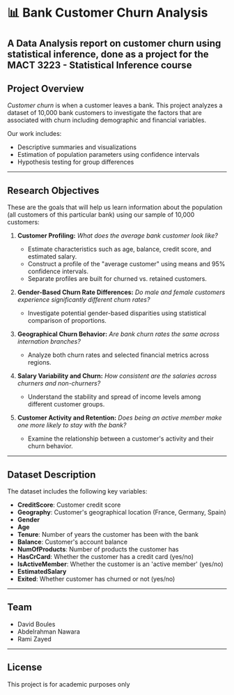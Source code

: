 # 📊 Bank Customer Churn Analysis

A Data Analysis report on customer churn using statistical inference, done as a project for the **MACT 3223 - Statistical Inference** course
---

## Project Overview

*Customer churn* is when a customer leaves a bank. This project analyzes a dataset of 10,000 bank customers to investigate the factors that are associated with churn including demographic and financial variables.

Our work includes:
- Descriptive summaries and visualizations
- Estimation of population parameters using confidence intervals
- Hypothesis testing for group differences
  
---

## Research Objectives

These are the goals that will help us learn information about the population (all customers of this particular bank) using our sample of 10,000 customers:

1. **Customer Profiling:**
   *What does the average bank customer look like?*
   - Estimate characteristics such as age, balance, credit score, and estimated salary.
   - Construct a profile of the "average customer" using means and 95% confidence intervals.
   - Separate profiles are built for churned vs. retained customers.

2. **Gender-Based Churn Rate Differences:**
   *Do male and female customers experience significantly different churn rates?*
   - Investigate potential gender-based disparities using statistical comparison of proportions.

3. **Geographical Churn Behavior:**
   *Are bank churn rates the same across internation branches?*
   - Analyze both churn rates and selected financial metrics across regions.

4. **Salary Variability and Churn:**
   *How consistent are the salaries across churners and non-churners?*
   - Understand the stability and spread of income levels among different customer groups.

5. **Customer Activity and Retention:**
   *Does being an active member make one more likely to stay with the bank?*
   - Examine the relationship between a customer's activity and their churn behavior.

---

## Dataset Description

The dataset includes the following key variables:

- **CreditScore**: Customer credit score
- **Geography**: Customer's geographical location (France, Germany, Spain)
- **Gender**
- **Age**
- **Tenure**: Number of years the customer has been with the bank
- **Balance**: Customer's account balance
- **NumOfProducts**: Number of products the customer has
- **HasCrCard**: Whether the customer has a credit card (yes/no)
- **IsActiveMember**: Whether the customer is an 'active member' (yes/no)
- **EstimatedSalary**
- **Exited**: Whether customer has churned or not (yes/no)

---

<!--
EDIT ONCE DECIDED
## Methodology

- Summary statistics (mean, median, standard deviation)
- Data visualization (histograms, bar plots, box plots)
- Confidence intervals for means, proportions, and variances
- Hypothesis testing:
  - Two-sample t-tests
  - Z-tests for proportions
  - F-tests for variance comparison
  - Chi-square tests for independence

---
-->

## Team

- David Boules
- Abdelrahman Nawara
- Rami Zayed

---

## License

This project is for academic purposes only

